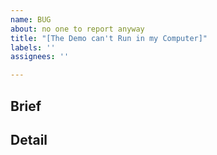 ```yaml
---
name: BUG
about: no one to report anyway
title: "[The Demo can't Run in my Computer]"
labels: ''
assignees: ''

---
```


## Brief

## Detail
